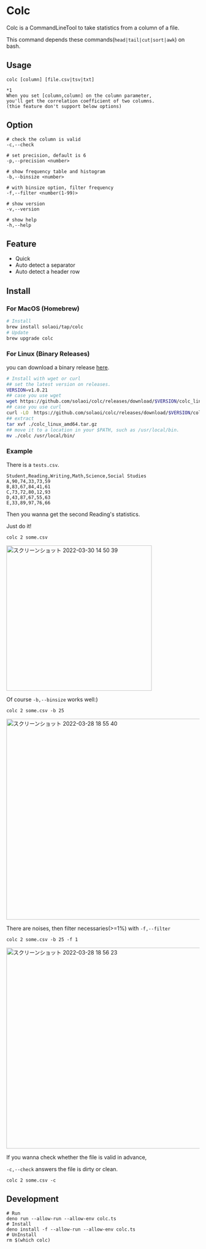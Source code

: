 # Colc

Colc is a CommandLineTool to take statistics from a column of a file.

This command depends these commands(`head|tail|cut|sort|awk`) on bash.

## Usage

```
colc [column] [file.csv|tsv|txt]

*1
When you set [column,column] on the column parameter,
you'll get the correlation coefficient of two columns.
(thie feature don't support below options)
```

## Option

```
# check the column is valid
-c,--check

# set precision, default is 6
-p,--precision <number>

# show frequency table and histogram
-b,--binsize <number>

# with binsize option, filter frequency
-f,--filter <number(1-99)>

# show version
-v,--version

# show help
-h,--help
```

## Feature

- Quick
- Auto detect a separator
- Auto detect a header row

## Install

### For MacOS (Homebrew)

```sh
# Install
brew install solaoi/tap/colc
# Update
brew upgrade colc
```

### For Linux (Binary Releases)

you can download a binary release
[here](https://github.com/solaoi/colc/releases).

```sh
# Install with wget or curl
## set the latest version on releases.
VERSION=v1.0.21
## case you use wget
wget https://github.com/solaoi/colc/releases/download/$VERSION/colc_linux_amd64.tar.gz
## case you use curl
curl -LO  https://github.com/solaoi/colc/releases/download/$VERSION/colc_linux_amd64.tar.gz
## extract
tar xvf ./colc_linux_amd64.tar.gz
## move it to a location in your $PATH, such as /usr/local/bin.
mv ./colc /usr/local/bin/
```

### Example

There is a `tests.csv`.

```
Student,Reading,Writing,Math,Science,Social Studies
A,90,74,33,73,59
B,83,67,84,41,61
C,73,72,80,12,93
D,43,87,67,55,63
E,33,89,97,76,66
```

Then you wanna get the second Reading's statistics.

Just do it!

```
colc 2 some.csv
```

<img width="379" alt="スクリーンショット 2022-03-30 14 50 39" src="https://user-images.githubusercontent.com/46414076/160760624-58a15682-0f64-45b0-8b99-2b3732952971.png">

Of course `-b,--binsize` works well:)

```
colc 2 some.csv -b 25
```

<img width="524" alt="スクリーンショット 2022-03-28 18 55 40" src="https://user-images.githubusercontent.com/46414076/160373910-9909e910-a0bf-4717-840e-596dc6758b34.png">

There are noises, then filter necessaries(>=1%) with `-f,--filter`

```
colc 2 some.csv -b 25 -f 1
```

<img width="524" alt="スクリーンショット 2022-03-28 18 56 23" src="https://user-images.githubusercontent.com/46414076/160374083-3be98d4a-797d-4076-ac14-a76d223c2fc8.png">

If you wanna check whether the file is valid in advance,

`-c,--check` answers the file is dirty or clean.

```
colc 2 some.csv -c
```

## Development

```
# Run
deno run --allow-run --allow-env colc.ts
# Install
deno install -f --allow-run --allow-env colc.ts
# UnInstall
rm $(which colc)
```
